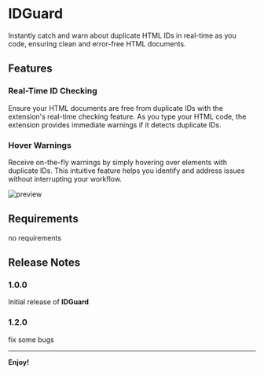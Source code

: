 # IDGuard

Instantly catch and warn about duplicate HTML IDs in real-time as you code, ensuring clean and error-free HTML documents.

## Features

### Real-Time ID Checking

Ensure your HTML documents are free from duplicate IDs with the extension's real-time checking feature. As you type your HTML code, the extension provides immediate warnings if it detects duplicate IDs.

### Hover Warnings

Receive on-the-fly warnings by simply hovering over elements with duplicate IDs. This intuitive feature helps you identify and address issues without interrupting your workflow.

![preview](https://github.com/mohanad-80/IDGuard/blob/master/images/Extension-preview.gif?raw=true)

## Requirements

no requirements

## Release Notes

### 1.0.0

Initial release of **IDGuard**

### 1.2.0

fix some bugs

---

**Enjoy!**
